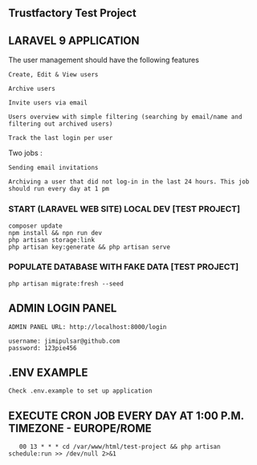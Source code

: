 ## Trustfactory Test Project

## LARAVEL 9 APPLICATION

The user management should have the following features

    Create, Edit & View users

    Archive users

    Invite users via email

    Users overview with simple filtering (searching by email/name and filtering out archived users)

    Track the last login per user

Two jobs :

    Sending email invitations

    Archiving a user that did not log-in in the last 24 hours. This job should run every day at 1 pm



### START (LARAVEL WEB SITE) LOCAL DEV [TEST PROJECT]

    composer update
    npm install && npn run dev
    php artisan storage:link
    php artisan key:generate && php artisan serve

### POPULATE DATABASE WITH FAKE DATA [TEST PROJECT]

    php artisan migrate:fresh --seed

## ADMIN LOGIN PANEL

    ADMIN PANEL URL: http://localhost:8000/login

    username: jimipulsar@github.com
    password: 123pie456

## .ENV EXAMPLE

    Check .env.example to set up application

## EXECUTE CRON JOB EVERY DAY AT 1:00 P.M. TIMEZONE - EUROPE/ROME
       00 13 * * * cd /var/www/html/test-project && php artisan schedule:run >> /dev/null 2>&1 
